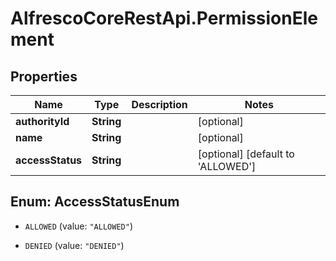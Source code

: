 # AlfrescoCoreRestApi.PermissionElement

## Properties
Name | Type | Description | Notes
------------ | ------------- | ------------- | -------------
**authorityId** | **String** |  | [optional] 
**name** | **String** |  | [optional] 
**accessStatus** | **String** |  | [optional] [default to &#39;ALLOWED&#39;]


<a name="AccessStatusEnum"></a>
## Enum: AccessStatusEnum


* `ALLOWED` (value: `"ALLOWED"`)

* `DENIED` (value: `"DENIED"`)




